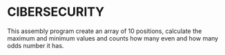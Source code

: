 # CIBERSECURITY
This assembly program create an array of 10 positions, calculate the maximum and minimum values and counts how many even and how many odds number it has.
